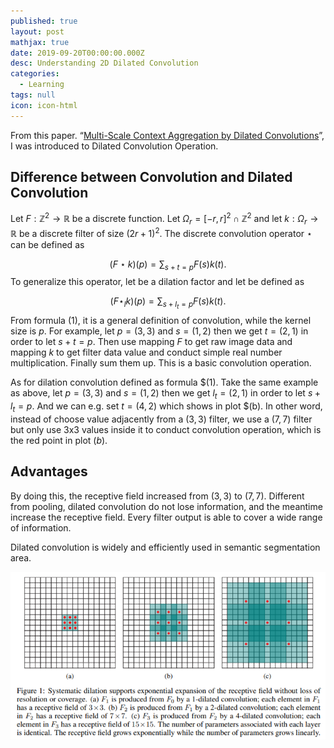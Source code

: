 ```yaml
---
published: true
layout: post
mathjax: true
date: 2019-09-20T00:00:00.000Z
desc: Understanding 2D Dilated Convolution
categories:
  - Learning
tags: null
icon: icon-html
---
```

From this paper. “[Multi-Scale Context Aggregation by Dilated Convolutions](https://arxiv.org/abs/1511.07122)”, I was introduced to Dilated Convolution Operation.

## Difference between Convolution and Dilated Convolution

Let $F : \mathbb{Z}^2 \rightarrow \mathbb{R}$ be a discrete function. Let $\Omega_r = [-r,r]^2 \cap \mathbb{Z}^2$ and let $k : \Omega_r \rightarrow \mathbb{R}$ be a discrete filter of size $(2r+1)^2$. The discrete convolution operator $\star$ can be defined as

$$(F\star k)(p) = \sum_{s+t=p}F(s)k(t). \tag{1}$$
To generalize this operator, let  be a dilation factor and let  be defined as

$$(F\star_l k)(p) = \sum_{s+l_t=p}F(s)k(t). \tag{2}$$
From formula $(1)$, it is a general definition of convolution, while the kernel size is $p$. For example, let $p=(3,3)$ and $s=(1,2)$ then we get $t=(2,1)$ in order to let $s + t = p$. Then use mapping $F$ to get raw image data and mapping $k$ to get filter data value and conduct simple real number multiplication. Finally sum them up. This is a basic convolution operation.

As for dilation convolution defined as formula $(1). Take the same example as above, let $p=(3,3)$ and $s=(1,2)$ then we get $l_t=(2,1)$ in order to let $s + l_t = p$. And we can e.g. set $t = (4,2)$ which shows in plot $(b). In other word, instead of choose value adjacently from a $(3,3)$ filter, we use a $(7,7)$ filter but only use 3x3 values inside it to conduct convolution operation, which is the red point in plot $(b)$.

## Advantages

By doing this, the receptive field increased from $(3,3)$ to $(7,7)$. Different from pooling, dilated convolution do not lose information, and the meantime increase the receptive field. Every filter output is able to cover a wide range of information.

Dilated convolution is widely and efficiently used in semantic segmentation area.

<img src="../img/_posts/201909/2D Dilated Convolution.png" alt="hi" class="inline"/>

